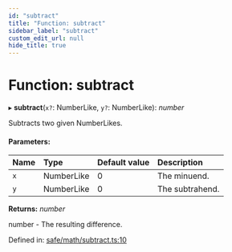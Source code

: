 ```yaml
---
id: "subtract"
title: "Function: subtract"
sidebar_label: "subtract"
custom_edit_url: null
hide_title: true
---
```


# Function: subtract

▸ **subtract**(`x?`: NumberLike, `y?`: NumberLike): *number*

Subtracts two given NumberLikes.

#### Parameters:

Name | Type | Default value | Description |
:------ | :------ | :------ | :------ |
`x` | NumberLike | 0 | The minuend.   |
`y` | NumberLike | 0 | The subtrahend.   |

**Returns:** *number*

number - The resulting difference.

Defined in: [safe/math/subtract.ts:10](https://github.com/kaihodev/hikidashi/blob/ef3ca16/src/safe/math/subtract.ts#L10)
